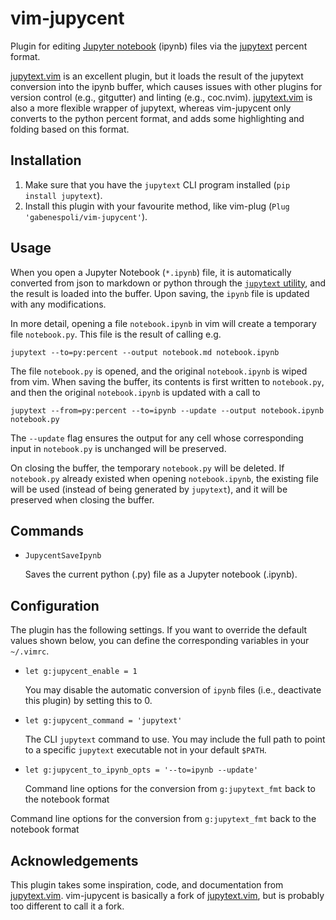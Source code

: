 # vim-jupycent

Plugin for editing [Jupyter notebook][1] (ipynb) files via the [jupytext][2]
percent format.

[jupytext.vim][3] is an excellent plugin, but it loads the result of the
jupytext conversion into the ipynb buffer, which causes issues with other
plugins for version control (e.g., gitgutter) and linting (e.g., coc.nvim).
[jupytext.vim][3] is also a more flexible wrapper of jupytext, whereas
vim-jupycent only converts to the python percent format, and adds some
highlighting and folding based on this format.

## Installation

1. Make sure that you have the `jupytext` CLI program installed (`pip install jupytext`).
2. Install this plugin with your favourite method, like vim-plug (`Plug 'gabenespoli/vim-jupycent'`).

## Usage

When you open a Jupyter Notebook (`*.ipynb`) file, it is automatically
converted from json to markdown or python through the [`jupytext` utility][2],
and the result is loaded into the buffer. Upon saving, the `ipynb` file is
updated with any modifications.

In more detail, opening a file `notebook.ipynb` in vim will create a temporary
file  `notebook.py`. This file is the result of calling e.g.

    jupytext --to=py:percent --output notebook.md notebook.ipynb

The file `notebook.py` is opened, and the original `notebook.ipynb` is wiped
from vim. When saving the buffer, its contents is first written to
`notebook.py`, and then the original `notebook.ipynb` is updated with a call to

    jupytext --from=py:percent --to=ipynb --update --output notebook.ipynb notebook.py

The `--update` flag ensures the output for any cell whose corresponding input
in `notebook.py` is unchanged will be preserved.

On closing the buffer, the temporary `notebook.py` will be deleted. If
`notebook.py` already existed when opening `notebook.ipynb`, the existing file
will be used (instead of being generated by `jupytext`), and it will be
preserved when closing the buffer.

## Commands

*   `JupycentSaveIpynb`

    Saves the current python (.py) file as a Jupyter notebook (.ipynb).

## Configuration

The plugin has the following settings. If you want to override the default values shown below, you can define the corresponding variables in your `~/.vimrc`.

*   `let g:jupycent_enable = 1`

    You may disable the automatic conversion of `ipynb` files (i.e., deactivate this plugin) by setting this to 0.

*   `let g:jupycent_command = 'jupytext'`

    The CLI `jupytext` command to use. You may include the full path to point to a specific `jupytext` executable not in your default `$PATH`.

*   `let g:jupycent_to_ipynb_opts = '--to=ipynb --update'`

    Command line options for the conversion from `g:jupytext_fmt` back to the notebook format

   Command line options for the conversion from `g:jupytext_fmt` back to the notebook format

## Acknowledgements

This plugin takes some inspiration, code, and documentation from [jupytext.vim][3]. vim-jupycent is basically a fork of [jupytext.vim][3], but is probably too different to call it a fork.

[1]: http://jupyter.org
[2]: https://github.com/mwouts/jupytext
[3]: https://github.com/goerz/jupytext.vim
